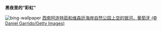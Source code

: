 
**黑夜里的“彩虹”**

![bing-wallpaper](https://www.bing.com/th?id=OHR.MilkyWayPortugal_ZH-CN8878883229_1920x1080.jpg)
[西南阿连特茹和维森廷海岸自然公园上空的银河，葡萄牙 (© Daniel Garrido/Getty Images)](https://www.bing.com/search?q=%E9%98%BF%E8%BF%9E%E7%89%B9%E8%8C%B9&amp;form=hpcapt&amp;mkt=zh-cn)
  